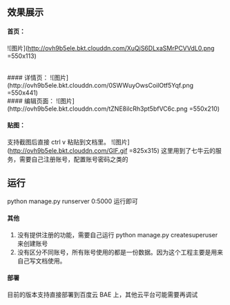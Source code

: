 ## 效果展示
#### 首页：
![图片](http://ovh9b5ele.bkt.clouddn.com/XuQjS6DLxaSMrPCVVdL0.png =550x113)

<br>
#### 详情页：
![图片](http://ovh9b5ele.bkt.clouddn.com/0SWWuyOwsCoilOtf5Yqf.png =550x441)

<br>
#### 编辑页面：
![图片](http://ovh9b5ele.bkt.clouddn.com/tZNE8ilcRh3pt5bfVC6c.png =550x210)


#### 贴图：
支持截图后直接 ctrl v 粘贴到文档里。
![图片](http://ovh9b5ele.bkt.clouddn.com/GIF.gif =825x315)
这里用到了七牛云的服务，需要自己注册账号，配置账号密码之类的


## 运行
python manage.py runserver 0:5000 运行即可

#### 其他
1. 没有提供注册的功能，需要自己运行 python manage.py createsuperuser 来创建账号
2. 没有区分不同账号，所有账号使用的都是一份数据。因为这个工程主要是用来自己写文档使用。

#### 部署
目前的版本支持直接部署到百度云 BAE 上，其他云平台可能需要再调试
